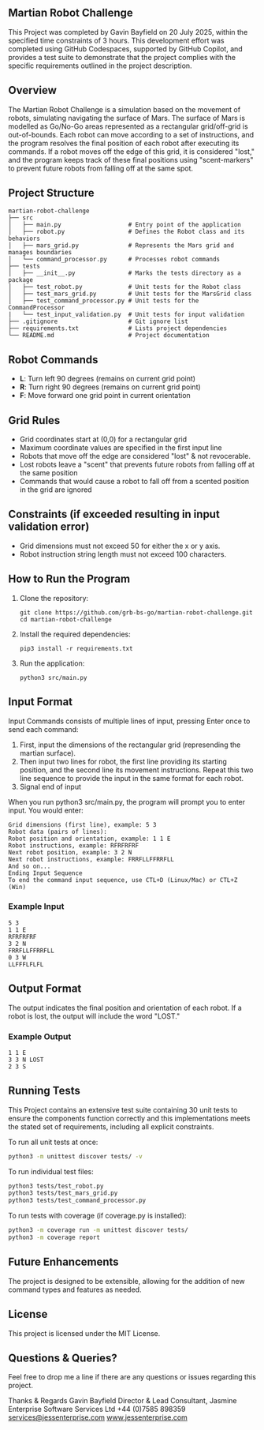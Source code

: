 ## Martian Robot Challenge
This Project was completed by Gavin Bayfield on 20 July 2025, within the specified time constraints of 3 hours. This development effort was completed using GitHub Codespaces, supported by GitHub Copilot, and provides a test suite to demonstrate that the project complies with the specific requirements outlined in the project description.

## Overview
The Martian Robot Challenge is a simulation based on the movement of robots, simulating navigating the surface of Mars. The surface of Mars is modelled as Go/No-Go areas represented as a rectangular grid/off-grid is out-of-bounds. Each robot can move according to a set of instructions, and the program resolves the final position of each robot after executing its commands. If a robot moves off the edge of this grid, it is considered "lost," and the program keeps track of these final positions using "scent-markers" to prevent future robots from falling off at the same spot.

## Project Structure
```
martian-robot-challenge
├── src
│   ├── main.py                   # Entry point of the application
│   ├── robot.py                  # Defines the Robot class and its behaviors
│   ├── mars_grid.py              # Represents the Mars grid and manages boundaries
│   └── command_processor.py      # Processes robot commands
├── tests
│   ├── __init__.py               # Marks the tests directory as a package
│   ├── test_robot.py             # Unit tests for the Robot class
│   ├── test_mars_grid.py         # Unit tests for the MarsGrid class
│   ├── test_command_processor.py # Unit tests for the CommandProcessor 
|   └── test_input_validation.py  # Unit tests for input validation
├── .gitignore                    # Git ignore list 
├── requirements.txt              # Lists project dependencies
└── README.md                     # Project documentation
```

## Robot Commands
- **L**: Turn left 90 degrees (remains on current grid point)
- **R**: Turn right 90 degrees (remains on current grid point)
- **F**: Move forward one grid point in current orientation

## Grid Rules
- Grid coordinates start at (0,0) for a rectangular grid
- Maximum coordinate values are specified in the first input line
- Robots that move off the edge are considered "lost" & not revocerable. 
- Lost robots leave a "scent" that prevents future robots from falling off at the same position
- Commands that would cause a robot to fall off from a scented position in the grid are ignored

## Constraints (if exceeded resulting in input validation error)
- Grid dimensions must not exceed 50 for either the x or y axis.
- Robot instruction string length must not exceed 100 characters.

## How to Run the Program
1. Clone the repository:
   ```
   git clone https://github.com/grb-bs-go/martian-robot-challenge.git
   cd martian-robot-challenge
   ```

2. Install the required dependencies:
   ```
   pip3 install -r requirements.txt
   ```

3. Run the application:
   ```
   python3 src/main.py
   ```

## Input Format
Input Commands consists of multiple lines of input, pressing Enter once to send each command:
1. First, input the dimensions of the rectangular grid (represending the martian surface).
2. Then input two lines for robot, the first line providing its starting position, and the second line its movement instructions.
   Repeat this two line sequence to provide the input in the same format for each robot.
3. Signal end of input

When you run python3 src/main.py, the program will prompt you to enter input. You would enter:
```
Grid dimensions (first line), example: 5 3
Robot data (pairs of lines):
Robot position and orientation, example: 1 1 E
Robot instructions, example: RFRFRFRF
Next robot position, example: 3 2 N
Next robot instructions, example: FRRFLLFFRRFLL
And so on...
Ending Input Sequence
To end the command input sequence, use CTL+D (Linux/Mac) or CTL+Z (Win)
```
### Example Input
```
5 3
1 1 E
RFRFRFRF
3 2 N
FRRFLLFFRRFLL
0 3 W
LLFFFLFLFL
```

## Output Format
The output indicates the final position and orientation of each robot. If a robot is lost, the output will include the word "LOST."

### Example Output
```
1 1 E
3 3 N LOST
2 3 S
```

## Running Tests
This Project contains an extensive test suite containing 30 unit tests to ensure the components function correctly and this implementations meets the stated set of requirements, including all explicit constraints.

To run all unit tests at once:
```bash
python3 -m unittest discover tests/ -v
```

To run individual test files:
```bash
python3 tests/test_robot.py
python3 tests/test_mars_grid.py
python3 tests/test_command_processor.py
```

To run tests with coverage (if coverage.py is installed):
```bash
python3 -m coverage run -m unittest discover tests/
python3 -m coverage report
```

## Future Enhancements
The project is designed to be extensible, allowing for the addition of new command types and features as needed.

## License
This project is licensed under the MIT License.

## Questions & Queries?
Feel free to drop me a line if there are any questions or issues regarding this project. 


Thanks & Regards Gavin Bayfield
Director & Lead Consultant, Jasmine Enterprise Software Services Ltd
+44 (0)7585 898359
services@jessenterprise.com
www.jessenterprise.com
